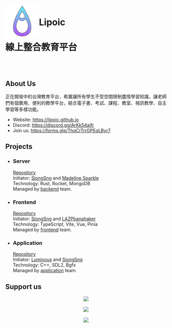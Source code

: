 <a href="https://lipoic.github.io">
  <img src="https://raw.githubusercontent.com/Lipoic/Lipoic-Assets/main/logo/logo.svg" align="left" width="105px"/>
</a>

# Lipoic

# 線上整合教育平台

<br></br>

## About Us

正在開發中的台灣教育平台，希冀讓所有學生不受空間限制盡情學習知識，讓老師們有個實用、便利的教學平台，結合電子書、考試、課程、教室、視訊教學、自主學習等多樣功能。

- Website: https://lipoic.github.io
- Discord: https://discord.gg/ArKk54ajfr
- Join us: https://forms.gle/ThqCrTrrGPEqLByr7

## Projects

- ### Server
  [Repository](https://github.com/Lipoic/Lipoic-Server)  
  Initiator: [SiongSng](https://github.com/SiongSng) and [Madeline Sparkle](https://mg138.github.io)  
  Technology: Rust, Rocket, MongoDB  
  Managed by [backend](https://github.com/orgs/Lipoic/teams/backend) team.
- ### Frontend
  [Repository](https://github.com/Lipoic/Lipoic-Frontend)  
  Initiator: [SiongSng](https://github.com/SiongSng) and [LAZPbanahaker](https://github.com/banahaker)  
  Technology: TypeScript, Vite, Vue, Pinia  
  Managed by [frontend](https://github.com/orgs/Lipoic/teams/frontend) team.
- ### Application
  [Repository](https://github.com/Lipoic/Lipoic-Application)  
  Initiator: [Luminous](https://github.com/Luminous-Coder) and [SiongSng](https://github.com/SiongSng)  
  Technology: C++, SDL2, Bgfx  
  Managed by [application](https://github.com/orgs/Lipoic/teams/application) team.

## Support us

<a href="https://ko-fi.com/X8X376PDR">
  <p align="center"><img src="https://raw.githubusercontent.com/Lipoic/.github/main/images/support_us_on_ko-fi.svg" ></p>
  <p align="center"><img src="https://raw.githubusercontent.com/Lipoic/.github/main/images/support_us_on_ko-fi_tw.svg" ></p>  
</a>
<a href="https://crysend.tk/#/to/0xd50328aF612dBb688dc0985196A7358F8E34fAdA"><p align="center"><img src="https://raw.githubusercontent.com/Lipoic/.github/main/images/support_eth.png" ></p></a>
